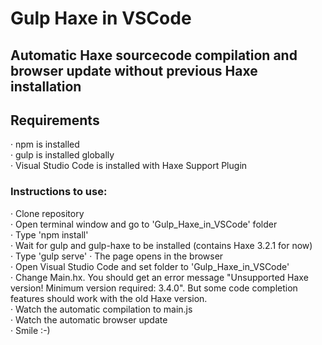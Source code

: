 # Gulp Haxe in VSCode

## Automatic Haxe sourcecode compilation and browser update without previous Haxe installation

## Requirements

· npm is installed  
· gulp is installed globally  
· Visual Studio Code is installed with Haxe Support Plugin

### Instructions to use:  
· Clone repository  
· Open terminal window and go to 'Gulp_Haxe_in_VSCode' folder  
· Type 'npm install'  
· Wait for gulp and gulp-haxe to be installed (contains Haxe 3.2.1 for now)  
· Type 'gulp serve'
· The page opens in the browser  
· Open Visual Studio Code and set folder to 'Gulp_Haxe_in_VSCode'  
· Change Main.hx. You should get an error message "Unsupported Haxe version! Minimum version required: 3.4.0". But some code completion features should work with the old Haxe version.  
· Watch the automatic compilation to main.js  
· Watch the automatic browser update  
· Smile :-)